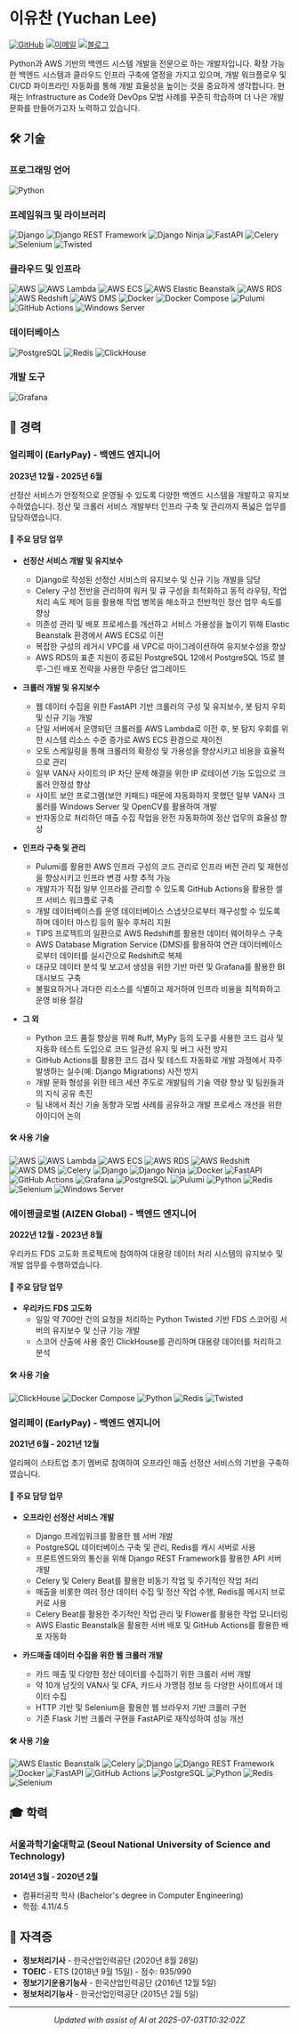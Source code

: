 # 이유찬 (Yuchan Lee)

[![GitHub](https://img.shields.io/badge/-lasuillard-181717?style=flat-square&logo=github&logoColor=white)](https://github.com/lasuillard)
[![이메일](https://img.shields.io/badge/-lasuillard@gmail.com-EA4335?style=flat-square&logo=gmail&logoColor=white)](mailto:lasuillard@gmail.com)
[![블로그](https://img.shields.io/badge/-lasuillard.me-FF5722?style=flat-square&logo=blogger&logoColor=white)](https://lasuillard.me)

Python과 AWS 기반의 백엔드 시스템 개발을 전문으로 하는 개발자입니다. 확장 가능한 백엔드 시스템과 클라우드 인프라 구축에 열정을 가지고 있으며, 개발 워크플로우 및 CI/CD 파이프라인 자동화를 통해 개발 효율성을 높이는 것을 중요하게 생각합니다. 현재는 Infrastructure as Code와 DevOps 모범 사례를 꾸준히 학습하며 더 나은 개발 문화를 만들어가고자 노력하고 있습니다.

## 🛠️ 기술

### 프로그래밍 언어
![Python](https://img.shields.io/badge/-Python-3776AB?style=flat-square&logo=Python&logoColor=white)

### 프레임워크 및 라이브러리
![Django](https://img.shields.io/badge/-Django-092E20?style=flat-square&logo=Django&logoColor=white)
![Django REST Framework](https://img.shields.io/badge/-Django_REST_Framework-A30000?style=flat-square&logo=Django&logoColor=white)
![Django Ninja](https://img.shields.io/badge/-Django_Ninja-092E20?style=flat-square&logo=Django&logoColor=white)
![FastAPI](https://img.shields.io/badge/-FastAPI-009688?style=flat-square&logo=FastAPI&logoColor=white)
![Celery](https://img.shields.io/badge/-Celery-37814A?style=flat-square&logo=Celery&logoColor=white)
![Selenium](https://img.shields.io/badge/-Selenium-43B02A?style=flat-square&logo=Selenium&logoColor=white)
![Twisted](https://img.shields.io/badge/-Twisted-000000?style=flat-square&logo=Python&logoColor=white)

### 클라우드 및 인프라
![AWS](https://img.shields.io/badge/-AWS-232F3E?style=flat-square&logo=amazon-aws&logoColor=white)
![AWS Lambda](https://img.shields.io/badge/-AWS_Lambda-FF9900?style=flat-square&logo=amazon-aws&logoColor=white)
![AWS ECS](https://img.shields.io/badge/-AWS_ECS-FF9900?style=flat-square&logo=amazon-aws&logoColor=white)
![AWS Elastic Beanstalk](https://img.shields.io/badge/-AWS_Elastic_Beanstalk-FF9900?style=flat-square&logo=amazon-aws&logoColor=white)
![AWS RDS](https://img.shields.io/badge/-AWS_RDS-FF9900?style=flat-square&logo=amazon-aws&logoColor=white)
![AWS Redshift](https://img.shields.io/badge/-AWS_Redshift-FF9900?style=flat-square&logo=amazon-aws&logoColor=white)
![AWS DMS](https://img.shields.io/badge/-AWS_DMS-FF9900?style=flat-square&logo=amazon-aws&logoColor=white)
![Docker](https://img.shields.io/badge/-Docker-2496ED?style=flat-square&logo=docker&logoColor=white)
![Docker Compose](https://img.shields.io/badge/-Docker_Compose-2496ED?style=flat-square&logo=docker&logoColor=white)
![Pulumi](https://img.shields.io/badge/-Pulumi-8A3391?style=flat-square&logo=pulumi&logoColor=white)
![GitHub Actions](https://img.shields.io/badge/-GitHub_Actions-2088FF?style=flat-square&logo=github-actions&logoColor=white)
![Windows Server](https://img.shields.io/badge/-Windows_Server-0078D6?style=flat-square&logo=windows&logoColor=white)

### 데이터베이스
![PostgreSQL](https://img.shields.io/badge/-PostgreSQL-336791?style=flat-square&logo=postgresql&logoColor=white)
![Redis](https://img.shields.io/badge/-Redis-DC382D?style=flat-square&logo=Redis&logoColor=white)
![ClickHouse](https://img.shields.io/badge/-ClickHouse-FFCC01?style=flat-square&logo=clickhouse&logoColor=black)

### 개발 도구
![Grafana](https://img.shields.io/badge/-Grafana-F46800?style=flat-square&logo=grafana&logoColor=white)

## 💼 경력

### 얼리페이 (EarlyPay) - 백엔드 엔지니어
**2023년 12월 - 2025년 6월**

선정산 서비스가 안정적으로 운영될 수 있도록 다양한 백엔드 시스템을 개발하고 유지보수하였습니다. 정산 및 크롤러 서비스 개발부터 인프라 구축 및 관리까지 폭넓은 업무를 담당하였습니다.

#### 📝 주요 담당 업무

- **선정산 서비스 개발 및 유지보수**
  - Django로 작성된 선정산 서비스의 유지보수 및 신규 기능 개발을 담당
  - Celery 구성 전반을 관리하여 워커 및 큐 구성을 최적화하고 동적 라우팅, 작업 처리 속도 제어 등을 활용해 작업 병목을 해소하고 전반적인 정산 업무 속도를 향상
  - 의존성 관리 및 배포 프로세스를 개선하고 서비스 가용성을 높이기 위해 Elastic Beanstalk 환경에서 AWS ECS로 이전
  - 복잡한 구성의 레거시 VPC를 새 VPC로 마이그레이션하여 유지보수성을 향상
  - AWS RDS의 표준 지원이 종료된 PostgreSQL 12에서 PostgreSQL 15로 블루-그린 배포 전략을 사용한 무중단 업그레이드

- **크롤러 개발 및 유지보수**
  - 웹 데이터 수집을 위한 FastAPI 기반 크롤러의 구성 및 유지보수, 봇 탐지 우회 및 신규 기능 개발
  - 단일 서버에서 운영되던 크롤러를 AWS Lambda로 이전 후, 봇 탐지 우회를 위한 시스템 리소스 수준 증가로 AWS ECS 환경으로 재이전
  - 오토 스케일링을 통해 크롤러의 확장성 및 가용성을 향상시키고 비용을 효율적으로 관리
  - 일부 VAN사 사이트의 IP 차단 문제 해결을 위한 IP 로테이션 기능 도입으로 크롤러 안정성 향상
  - 사이트 보안 프로그램(보안 키패드) 때문에 자동화하지 못했던 일부 VAN사 크롤러를 Windows Server 및 OpenCV를 활용하여 개발
  - 반자동으로 처리하던 매출 수집 작업을 완전 자동화하여 정산 업무의 효율성 향상

- **인프라 구축 및 관리**
  - Pulumi를 활용한 AWS 인프라 구성의 코드 관리로 인프라 버전 관리 및 재현성을 향상시키고 인프라 변경 사항 추적 가능
  - 개발자가 직접 일부 인프라를 관리할 수 있도록 GitHub Actions을 활용한 셀프 서비스 워크플로 구축
  - 개발 데이터베이스를 운영 데이터베이스 스냅샷으로부터 재구성할 수 있도록 하며 데이터 마스킹 등의 필수 후처리 지원
  - TIPS 프로젝트의 일환으로 AWS Redshift를 활용한 데이터 웨어하우스 구축
  - AWS Database Migration Service (DMS)를 활용하여 연관 데이터베이스로부터 데이터를 실시간으로 Redshift로 복제
  - 대규모 데이터 분석 및 보고서 생성을 위한 기반 마련 및 Grafana를 활용한 BI 대시보드 구축
  - 불필요하거나 과다한 리소스를 식별하고 제거하여 인프라 비용을 최적화하고 운영 비용 절감

- **그 외**
  - Python 코드 품질 향상을 위해 Ruff, MyPy 등의 도구를 사용한 코드 검사 및 자동화 테스트 도입으로 코드 일관성 유지 및 버그 사전 방지
  - GitHub Actions를 활용한 코드 검사 및 테스트 자동화로 개발 과정에서 자주 발생하는 실수(예: Django Migrations) 사전 방지
  - 개발 문화 형성을 위한 테크 세션 주도로 개발팀의 기술 역량 향상 및 팀원들과의 지식 공유 촉진
  - 팀 내에서 최신 기술 동향과 모범 사례를 공유하고 개발 프로세스 개선을 위한 아이디어 논의

#### 🛠️ 사용 기술
![AWS](https://img.shields.io/badge/-AWS-232F3E?style=flat-square&logo=amazon-aws&logoColor=white)
![AWS Lambda](https://img.shields.io/badge/-AWS_Lambda-FF9900?style=flat-square&logo=amazon-aws&logoColor=white)
![AWS ECS](https://img.shields.io/badge/-AWS_ECS-FF9900?style=flat-square&logo=amazon-aws&logoColor=white)
![AWS RDS](https://img.shields.io/badge/-AWS_RDS-FF9900?style=flat-square&logo=amazon-aws&logoColor=white)
![AWS Redshift](https://img.shields.io/badge/-AWS_Redshift-FF9900?style=flat-square&logo=amazon-aws&logoColor=white)
![AWS DMS](https://img.shields.io/badge/-AWS_DMS-FF9900?style=flat-square&logo=amazon-aws&logoColor=white)
![Celery](https://img.shields.io/badge/-Celery-37814A?style=flat-square&logo=Celery&logoColor=white)
![Django](https://img.shields.io/badge/-Django-092E20?style=flat-square&logo=Django&logoColor=white)
![Django Ninja](https://img.shields.io/badge/-Django_Ninja-092E20?style=flat-square&logo=Django&logoColor=white)
![Docker](https://img.shields.io/badge/-Docker-2496ED?style=flat-square&logo=docker&logoColor=white)
![FastAPI](https://img.shields.io/badge/-FastAPI-009688?style=flat-square&logo=FastAPI&logoColor=white)
![GitHub Actions](https://img.shields.io/badge/-GitHub_Actions-2088FF?style=flat-square&logo=github-actions&logoColor=white)
![Grafana](https://img.shields.io/badge/-Grafana-F46800?style=flat-square&logo=grafana&logoColor=white)
![PostgreSQL](https://img.shields.io/badge/-PostgreSQL-336791?style=flat-square&logo=postgresql&logoColor=white)
![Pulumi](https://img.shields.io/badge/-Pulumi-8A3391?style=flat-square&logo=pulumi&logoColor=white)
![Python](https://img.shields.io/badge/-Python-3776AB?style=flat-square&logo=Python&logoColor=white)
![Redis](https://img.shields.io/badge/-Redis-DC382D?style=flat-square&logo=Redis&logoColor=white)
![Selenium](https://img.shields.io/badge/-Selenium-43B02A?style=flat-square&logo=Selenium&logoColor=white)
![Windows Server](https://img.shields.io/badge/-Windows_Server-0078D6?style=flat-square&logo=windows&logoColor=white)

### 에이젠글로벌 (AIZEN Global) - 백엔드 엔지니어
**2022년 12월 - 2023년 8월**

우리카드 FDS 고도화 프로젝트에 참여하여 대용량 데이터 처리 시스템의 유지보수 및 개발 업무를 수행하였습니다.

#### 📝 주요 담당 업무

- **우리카드 FDS 고도화**
  - 일일 약 700만 건의 요청을 처리하는 Python Twisted 기반 FDS 스코어링 서버의 유지보수 및 신규 기능 개발
  - 스코어 산출에 사용 중인 ClickHouse를 관리하며 대용량 데이터를 처리하고 분석

#### 🛠️ 사용 기술
![ClickHouse](https://img.shields.io/badge/-ClickHouse-FFCC01?style=flat-square&logo=clickhouse&logoColor=black)
![Docker Compose](https://img.shields.io/badge/-Docker_Compose-2496ED?style=flat-square&logo=docker&logoColor=white)
![Python](https://img.shields.io/badge/-Python-3776AB?style=flat-square&logo=Python&logoColor=white)
![Redis](https://img.shields.io/badge/-Redis-DC382D?style=flat-square&logo=Redis&logoColor=white)
![Twisted](https://img.shields.io/badge/-Twisted-000000?style=flat-square&logo=Python&logoColor=white)

### 얼리페이 (EarlyPay) - 백엔드 엔지니어
**2021년 6월 - 2021년 12월**

얼리페이 스타트업 초기 멤버로 참여하여 오프라인 매출 선정산 서비스의 기반을 구축하였습니다.

#### 📝 주요 담당 업무

- **오프라인 선정산 서비스 개발**
  - Django 프레임워크를 활용한 웹 서버 개발
  - PostgreSQL 데이터베이스 구축 및 관리, Redis를 캐시 서버로 사용
  - 프론트엔드와의 통신을 위해 Django REST Framework를 활용한 API 서버 개발
  - Celery 및 Celery Beat를 활용한 비동기 작업 및 주기적인 작업 처리
  - 매출을 비롯한 여러 정산 데이터 수집 및 정산 작업 수행, Redis를 메시지 브로커로 사용
  - Celery Beat를 활용한 주기적인 작업 관리 및 Flower를 활용한 작업 모니터링
  - AWS Elastic Beanstalk을 활용한 서버 배포 및 GitHub Actions를 활용한 배포 자동화

- **카드매출 데이터 수집을 위한 웹 크롤러 개발**
  - 카드 매출 및 다양한 정산 데이터를 수집하기 위한 크롤러 서버 개발
  - 약 10개 남짓의 VAN사 및 CFA, 카드사 가맹점 정보 등 다양한 사이트에서 데이터 수집
  - HTTP 기반 및 Selenium을 활용한 웹 브라우저 기반 크롤러 구현
  - 기존 Flask 기반 크롤러 구현을 FastAPI로 재작성하여 성능 개선

#### 🛠️ 사용 기술
![AWS Elastic Beanstalk](https://img.shields.io/badge/-AWS_Elastic_Beanstalk-FF9900?style=flat-square&logo=amazon-aws&logoColor=white)
![Celery](https://img.shields.io/badge/-Celery-37814A?style=flat-square&logo=Celery&logoColor=white)
![Django](https://img.shields.io/badge/-Django-092E20?style=flat-square&logo=Django&logoColor=white)
![Django REST Framework](https://img.shields.io/badge/-Django_REST_Framework-A30000?style=flat-square&logo=Django&logoColor=white)
![Docker](https://img.shields.io/badge/-Docker-2496ED?style=flat-square&logo=docker&logoColor=white)
![FastAPI](https://img.shields.io/badge/-FastAPI-009688?style=flat-square&logo=FastAPI&logoColor=white)
![GitHub Actions](https://img.shields.io/badge/-GitHub_Actions-2088FF?style=flat-square&logo=github-actions&logoColor=white)
![PostgreSQL](https://img.shields.io/badge/-PostgreSQL-336791?style=flat-square&logo=postgresql&logoColor=white)
![Python](https://img.shields.io/badge/-Python-3776AB?style=flat-square&logo=Python&logoColor=white)
![Redis](https://img.shields.io/badge/-Redis-DC382D?style=flat-square&logo=Redis&logoColor=white)
![Selenium](https://img.shields.io/badge/-Selenium-43B02A?style=flat-square&logo=Selenium&logoColor=white)

## 🎓 학력

### 서울과학기술대학교 (Seoul National University of Science and Technology)
**2014년 3월 - 2020년 2월**

- 컴퓨터공학 학사 (Bachelor's degree in Computer Engineering)
- 학점: 4.11/4.5

## 📜 자격증

- **정보처리기사** - 한국산업인력공단 (2020년 8월 28일)
- **TOEIC** - ETS (2018년 9월 15일) - 점수: 935/990
- **정보기기운용기능사** - 한국산업인력공단 (2016년 12월 5일)
- **정보처리기능사** - 한국산업인력공단 (2015년 2월 5일)

---

<div align="center">

_Updated with assist of AI at 2025-07-03T10:32:02Z_

</div>
